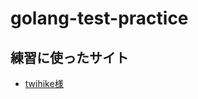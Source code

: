 # golang-test-practice

## 練習に使ったサイト
- [twihike様](https://www.twihike.dev/docs/golang-primer/testing)